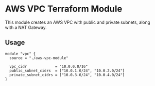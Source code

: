 # AWS VPC Terraform Module

This module creates an AWS VPC with public and private subnets, along with a NAT Gateway.

## Usage

```hcl
module "vpc" {
  source = "./aws-vpc-module"

  vpc_cidr             = "10.0.0.0/16"
  public_subnet_cidrs  = ["10.0.1.0/24", "10.0.2.0/24"]
  private_subnet_cidrs = ["10.0.3.0/24", "10.0.4.0/24"]
}